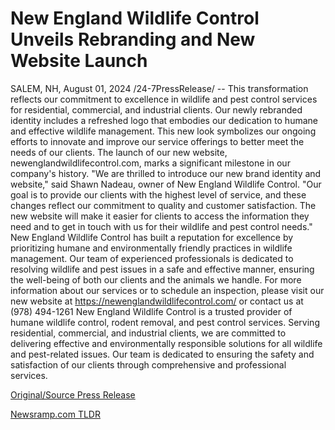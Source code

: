 # New England Wildlife Control Unveils Rebranding and New Website Launch

SALEM, NH, August 01, 2024 /24-7PressRelease/ -- This transformation reflects our commitment to excellence in wildlife and pest control services for residential, commercial, and industrial clients.   Our newly rebranded identity includes a refreshed logo that embodies our dedication to humane and effective wildlife management. This new look symbolizes our ongoing efforts to innovate and improve our service offerings to better meet the needs of our clients.  The launch of our new website, newenglandwildlifecontrol.com, marks a significant milestone in our company's history.  "We are thrilled to introduce our new brand identity and website," said Shawn Nadeau, owner of New England Wildlife Control. "Our goal is to provide our clients with the highest level of service, and these changes reflect our commitment to quality and customer satisfaction. The new website will make it easier for clients to access the information they need and to get in touch with us for their wildlife and pest control needs."  New England Wildlife Control has built a reputation for excellence by prioritizing humane and environmentally friendly practices in wildlife management. Our team of experienced professionals is dedicated to resolving wildlife and pest issues in a safe and effective manner, ensuring the well-being of both our clients and the animals we handle.  For more information about our services or to schedule an inspection, please visit our new website at https://newenglandwildlifecontrol.com/ or contact us at (978) 494-1261  New England Wildlife Control is a trusted provider of humane wildlife control, rodent removal, and pest control services. Serving residential, commercial, and industrial clients, we are committed to delivering effective and environmentally responsible solutions for all wildlife and pest-related issues. Our team is dedicated to ensuring the safety and satisfaction of our clients through comprehensive and professional services. 

[Original/Source Press Release](https://www.24-7pressrelease.com/press-release/513019/new-england-wildlife-control-unveils-rebranding-and-new-website-launch) 

[Newsramp.com TLDR](https://newsramp.com/None) 